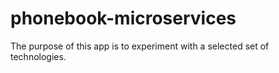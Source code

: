 # phonebook-microservices

The purpose of this app is to experiment with a selected set of technologies.
